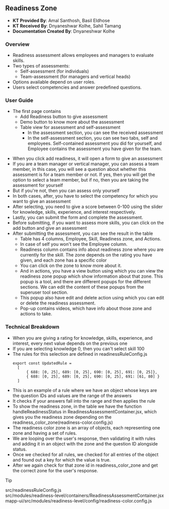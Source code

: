 ## Readiness Zone
+ **KT Provided By**: Amal Santhosh, Basil Eldhose
+ **KT Received By**: Dnyaneshwar Kolhe, Sahil Tamang
+ **Documentation Created By**: Dnyaneshwar Kolhe
### Overview
- Readiness assessment allows employees and managers to evaluate skills.
- Two types of assessments:
  - Self-assessment (for individuals)
  - Team-assessment (for managers and vertical heads)
- Options available depend on user roles.
- Users select competencies and answer predefined questions.
### User Guide
+ The first page contains
  - Add Readiness button to give assessment
  - Demo button to know more about the assessment
  - Table view for assessment and self-assessment
    - In the assessment section, you can see the received assessment
    - In the self-assessment section, you can see two tabs, self and employees. Self-contained assessment you did for yourself, and Employee contains the assessment you have given for the team.
- When you click add readiness, it will open a form to give an assessment
- If you are a team manager or vertical manager, you can assess a team member, in this case, you will see a question about whether this assessment is for a team member or not. If yes, then you will get the option to select a team member, but if no, then you are taking the assessment for yourself
- But if you're not, then you can assess only yourself
- In both cases, after, you have to select the competency for which you want to give an assessment
- After selecting, you need to give a score between 0-100 using the slider for knowledge, skills, experience, and interest respectively.
- Lastly, you can submit the form and complete the assessment.
- Before submitting, if you want to assess more skills, you can click on the add button and give an assessment
- After submitting the assessment, you can see the result in the table
  - Table has 4 columns, Employee, Skill, Readiness zone, and Actions.
  - In case of self you won't see the Employee column.
  - Readiness column contains info about readiness zone where you are currently for the skill. The zone depends on the rating you have given, and each zone has a specific color
  - You can click on the zone to know more about it.
  - And in actions, you have a view button using which you can view the readiness zone popup which show information about that zone. This popup is a tool, and there are different popups for the different sections. We can edit the content of these popups from the superuser tool section.
  - This popup also have edit and delete action using which you can edit or delete the readiness assessment.
  - Pop-up contains videos, which have info about those zone and actions to take.
### Technical Breakdown
- When you are giving a rating for knowledge, skills, experience, and interest, every next value depends on the previous one
- If you are selecting knowledge 0, then you can't select skill 100
- The rules for this selection are defined in readinessRuleConfig.js
  ```
  export const UpdatedRule =
    [
        { 688: [0, 25], 689: [0, 25], 690: [0, 25], 691: [0, 25]}, 
        { 688: [0, 25], 689: [0, 25], 690: [0, 25], 691: [61, 80] }
    ]
  ```
- This is an example of a rule where we have an object whose keys are the question IDs and values are the range of the answers
- It checks if your answers fall into the range and then applies the rule
- To show the readiness zone, in the table we have the function handleReadinessStatus in ReadinessAssessmentContainer.jsx, which gives you the readiness zone depending on the readiness_color_zone(readiness-color.config.js)
- The readiness color zone is an array of objects, each representing one zone and having a set of rules.
- We are looping over the user's response, then validating it with rules and adding it in an object with the zone and the question ID alongside status.
- Once we checked for all rules, we checked for all entries of the object and found out a key for which the value is true.
- After we again check for that zone id in readiness_color_zone and get the correct zone for the user's response.

> [!TIP]
> src/readinessRuleConfig.js\
> src/modules/readiness-level/containers/ReadinessAssessmentContainer.jsx\
> mapp-ui/src/modules/readiness-level/config/readiness-color.config.js
